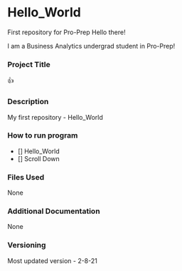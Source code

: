 # Hello_World
First repository for Pro-Prep
Hello there!

I am a Business Analytics undergrad student in Pro-Prep!

### **Project Title** 
:+1:
### **Description**
My first repository - Hello_World
### **How to run program**
- [] Hello_World
- [] Scroll Down
### **Files Used**
None
### **Additional Documentation**
None
### **Versioning**
Most updated version - 2-8-21
